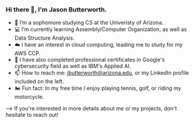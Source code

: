 ### Hi there 👋, I'm Jason Butterworth.

- 🌵 I’m a sophomore studying CS at the Univeristy of Arizona.
- 💻 I’m currently learning Assembly/Computer Organization, as well as Data Structure Analysis.
- ☁️ I have an interest in cloud computing, leading me to study for my AWS CCP.
- 🧠 I have also completed professional certificates in Google's cybersecurity field as well as IBM's Applied AI.
- 📫 How to reach me: jbutterworth@arizona.edu, or my LinkedIn profile included on the left.
- 🏍️ Fun fact: In my free time I enjoy playing tennis, golf, or riding my motorcycle.

--> If you're interested in more details about me or my projects, don't hesitate to reach out!
